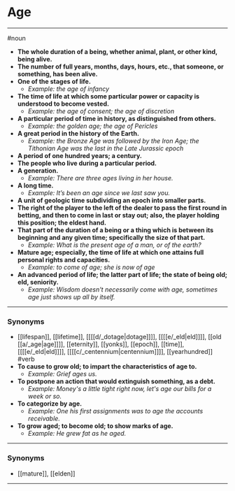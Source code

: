 # Age
---
#noun
- **The whole duration of a being, whether animal, plant, or other kind, being alive.**
- **The number of full years, months, days, hours, etc., that someone, or something, has been alive.**
- **One of the stages of life.**
	- _Example: the age of infancy_
- **The time of life at which some particular power or capacity is understood to become vested.**
	- _Example: the age of consent; the age of discretion_
- **A particular period of time in history, as distinguished from others.**
	- _Example: the golden age; the age of Pericles_
- **A great period in the history of the Earth.**
	- _Example: the Bronze Age was followed by the Iron Age; the Tithonian Age was the last in the Late Jurassic epoch_
- **A period of one hundred years; a century.**
- **The people who live during a particular period.**
- **A generation.**
	- _Example: There are three ages living in her house._
- **A long time.**
	- _Example: It’s been an age since we last saw you._
- **A unit of geologic time subdividing an epoch into smaller parts.**
- **The right of the player to the left of the dealer to pass the first round in betting, and then to come in last or stay out; also, the player holding this position; the eldest hand.**
- **That part of the duration of a being or a thing which is between its beginning and any given time; specifically the size of that part.**
	- _Example: What is the present age of a man, or of the earth?_
- **Mature age; especially, the time of life at which one attains full personal rights and capacities.**
	- _Example: to come of age; she is now of age_
- **An advanced period of life; the latter part of life; the state of being old; eld, seniority.**
	- _Example: Wisdom doesn't necessarily come with age, sometimes age just shows up all by itself._
---
### Synonyms
- [[lifespan]], [[lifetime]], [[[[d/_dotage|dotage]]]], [[[[e/_eld|eld]]]], [[old [[a/_age|age]]]], [[eternity]], [[yonks]], [[epoch]], [[time]], [[[[e/_eld|eld]]]], [[[[c/_centennium|centennium]]]], [[yearhundred]]
#verb
- **To cause to grow old; to impart the characteristics of age to.**
	- _Example: Grief ages us._
- **To postpone an action that would extinguish something, as a debt.**
	- _Example: Money's a little tight right now, let's age our bills for a week or so._
- **To categorize by age.**
	- _Example: One his first assignments was to age the accounts receivable._
- **To grow aged; to become old; to show marks of age.**
	- _Example: He grew fat as he aged._
---
### Synonyms
- [[mature]], [[elden]]
---
